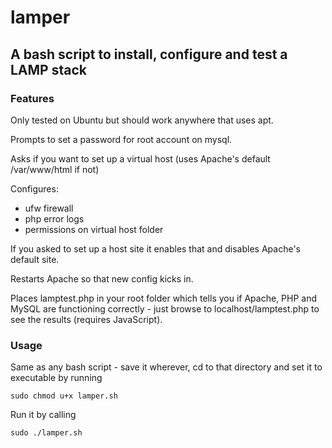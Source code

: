 # lamper
## A bash script to install, configure and test a LAMP stack

### Features
Only tested on Ubuntu but should work anywhere that uses apt.

Prompts to set a password for root account on mysql. 

Asks if you want to set up a virtual host (uses Apache's default /var/www/html if not)

Configures:
* ufw firewall
* php error logs
* permissions on virtual host folder

If you asked to set up a host site it enables that and disables Apache's default site.

Restarts Apache so that new config kicks in.

Places lamptest.php in your root folder which tells you if Apache, PHP and MySQL are functioning correctly - just browse to localhost/lamptest.php to see the results (requires JavaScript).

### Usage
Same as any bash script - save it wherever, cd to that directory and set it to executable by running 

`sudo chmod u+x lamper.sh`

Run it by calling

`sudo ./lamper.sh`
